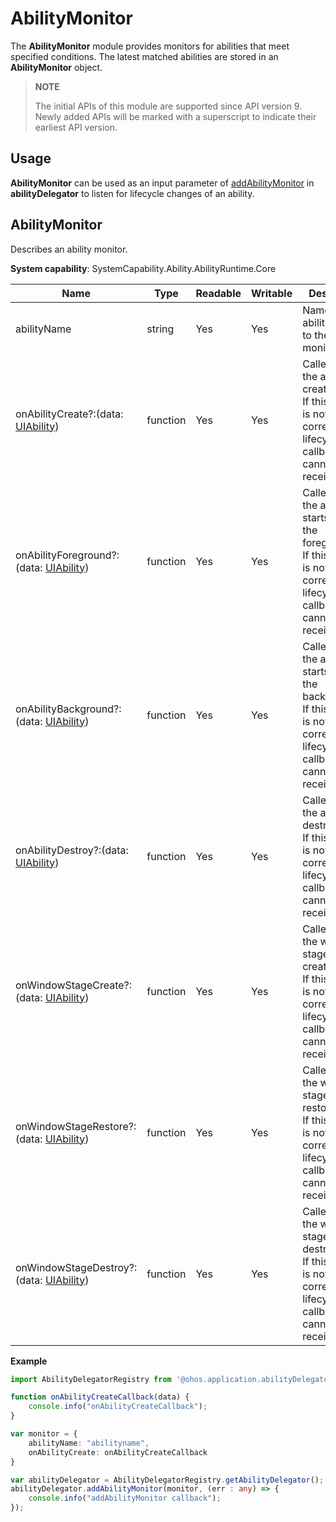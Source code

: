 # AbilityMonitor

The **AbilityMonitor** module provides monitors for abilities that meet specified conditions. The latest matched abilities are stored in an **AbilityMonitor** object.

> **NOTE**
> 
> The initial APIs of this module are supported since API version 9. Newly added APIs will be marked with a superscript to indicate their earliest API version. 

## Usage

**AbilityMonitor** can be used as an input parameter of [addAbilityMonitor](js-apis-inner-application-abilityDelegator.md#addabilitymonitor9) in **abilityDelegator** to listen for lifecycle changes of an ability.

## AbilityMonitor

Describes an ability monitor.

**System capability**: SystemCapability.Ability.AbilityRuntime.Core

| Name                                                        | Type    | Readable| Writable| Description                                                        |
| ------------------------------------------------------------ | -------- | ---- | ---- | ------------------------------------------------------------ |
| abilityName                                                  | string   | Yes  | Yes  | Name of the ability bound to the ability monitor.|
| onAbilityCreate?:(data: [UIAbility](js-apis-app-ability-uiAbility.md)) | function | Yes  | Yes  | Called when the ability is created.<br>If this attribute is not set, the corresponding lifecycle callback cannot be received.|
| onAbilityForeground?:(data: [UIAbility](js-apis-app-ability-uiAbility.md)) | function | Yes  | Yes  | Called when the ability starts to run in the foreground.<br>If this attribute is not set, the corresponding lifecycle callback cannot be received.|
| onAbilityBackground?:(data: [UIAbility](js-apis-app-ability-uiAbility.md)) | function | Yes  | Yes  | Called when the ability starts to run in the background.<br>If this attribute is not set, the corresponding lifecycle callback cannot be received.|
| onAbilityDestroy?:(data: [UIAbility](js-apis-app-ability-uiAbility.md)) | function | Yes  | Yes  | Called when the ability is destroyed.<br>If this attribute is not set, the corresponding lifecycle callback cannot be received.<br>|
| onWindowStageCreate?:(data: [UIAbility](js-apis-app-ability-uiAbility.md)) | function | Yes  | Yes  | Called when the window stage is created.<br>If this attribute is not set, the corresponding lifecycle callback cannot be received.<br>|
| onWindowStageRestore?:(data: [UIAbility](js-apis-app-ability-uiAbility.md)) | function | Yes  | Yes  | Called when the window stage is restored.<br>If this attribute is not set, the corresponding lifecycle callback cannot be received.<br>|
| onWindowStageDestroy?:(data: [UIAbility](js-apis-app-ability-uiAbility.md)) | function | Yes  | Yes  | Called when the window stage is destroyed.<br>If this attribute is not set, the corresponding lifecycle callback cannot be received.<br>|

**Example**

```ts
import AbilityDelegatorRegistry from '@ohos.application.abilityDelegatorRegistry'

function onAbilityCreateCallback(data) {
    console.info("onAbilityCreateCallback");
}

var monitor = {
    abilityName: "abilityname",
    onAbilityCreate: onAbilityCreateCallback
}

var abilityDelegator = AbilityDelegatorRegistry.getAbilityDelegator();
abilityDelegator.addAbilityMonitor(monitor, (err : any) => {
    console.info("addAbilityMonitor callback");
});
```
